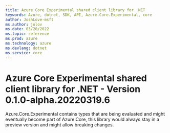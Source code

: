 ```yaml
---
title: Azure Core Experimental shared client library for .NET
keywords: Azure, dotnet, SDK, API, Azure.Core.Experimental, core
author: JoshLove-msft
ms.author: jolov
ms.date: 03/20/2022
ms.topic: reference
ms.prod: azure
ms.technology: azure
ms.devlang: dotnet
ms.service: core
---
```

# Azure Core Experimental shared client library for .NET - Version 0.1.0-alpha.20220319.6 


Azure.Core.Experimental contains types that are being evaluated and might eventually become part of Azure.Core, this library would always stay in a preview version and might allow breaking changes.

